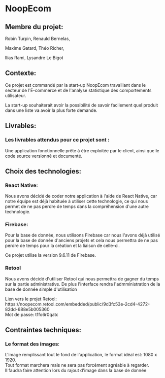 # NoopEcom

<h2>Membre du projet:</h2>
<p>Robin Turpin, Renauld Bernelas,</p>
<p>Maxime Gatard, Théo Richer,</p>
<p>Ilias Rami, Lysandre Le Bigot</p>

<h2>Contexte:</h2>
<p>Ce projet est commandé par la start-up NoopEcom travaillant dans le secteur de l'E-commerce et de l'analyse statistique des comportements utilisateur.</p>
<p>La start-up souhaiterait avoir la possibilité de savoir facilement quel produit dans une liste va avoir la plus forte demande.</p>

<h2>Livrables:</h2>
<h3>Les livrables attendus pour ce projet sont :</h3>
<p>Une application fonctionnelle prête à être exploitée par le client, ainsi que le code source versionné et documenté.</p>

<h2>Choix des technologies:</h2>
<h3>React Native:</h3>
<p>Nous avons décidé de coder notre application à l'aide de React Native, car notre équipe est déjà habituée à utiliser cette technologie, ce qui nous permet de ne pas perdre de temps dans la compréhension d'une autre technologie.</p>

<h3>Firebase:</h3>
<p>Pour la base de donnée, nous utilisons Firebase car nous l'avons déjà utilisé pour la base de donnée d'anciens projets et cela nous permettra de ne pas perdre de temps pour la création et la liaison de celle-ci.</p>
<p>Ce projet utilise la version 9.6.11 de Firebase.</p>

<h3>Retool</h3>
<p>Nous avons décidé d'utiliser Retool qui nous permettra de gagner du temps sur la partie administrative. De plus l'interface rendra l'admministration de la base de donnée simple d'utilisation</p>
<p>Lien vers le projet Retool: https://noopecom.retool.com/embedded/public/9d3fc53e-2cd4-4272-82dd-688e5b005360
<br>
Mot de passe: t1fo6r0qatc</p>


<h2>Contraintes techniques:</h2>
<h3>Le format des images:</h3>
<p>L'image remplissant tout le fond de l'application, le format idéal est: 1080 x 1920.
<br>
Tout format marchera mais ne sera pas forcément agréable à regarder. 
<br>
Il faudra faire attention lors du rajout d'image dans la base de donnée</p>

